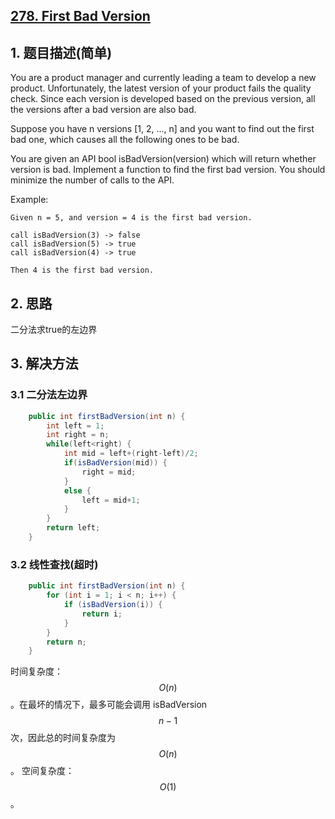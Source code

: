 ## [278. First Bad Version](https://leetcode-cn.com/problems/first-bad-version/)

## 1. 题目描述\(简单\)

You are a product manager and currently leading a team to develop a new product. Unfortunately, the latest version of your product fails the quality check. Since each version is developed based on the previous version, all the versions after a bad version are also bad.

Suppose you have n versions \[1, 2, ..., n\] and you want to find out the first bad one, which causes all the following ones to be bad.

You are given an API bool isBadVersion\(version\) which will return whether version is bad. Implement a function to find the first bad version. You should minimize the number of calls to the API.

Example:

```
Given n = 5, and version = 4 is the first bad version.

call isBadVersion(3) -> false
call isBadVersion(5) -> true
call isBadVersion(4) -> true

Then 4 is the first bad version.
```

## 2. 思路

二分法求true的左边界

## 3. 解决方法

### 3.1 二分法左边界

```java
    public int firstBadVersion(int n) {
        int left = 1;
        int right = n;
        while(left<right) {
            int mid = left+(right-left)/2;
            if(isBadVersion(mid)) {
                right = mid;
            }
            else {
                left = mid+1;
            }
        }
        return left;
    }
```

### 3.2 线性查找(超时)


```java
    public int firstBadVersion(int n) {
        for (int i = 1; i < n; i++) {
            if (isBadVersion(i)) {
                return i;
            }
        }
        return n;
    }
```
时间复杂度：$$O(n)$$。在最坏的情况下，最多可能会调用 isBadVersion $$n-1$$ 次，因此总的时间复杂度为 $$O(n)$$。
空间复杂度：$$O(1)$$。





